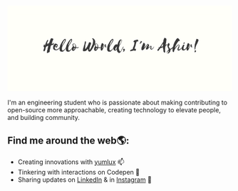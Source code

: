 
<img src="2.png">

<p>I'm an engineering student who is passionate about making contributing to open-source more approachable, creating technology to
 elevate people, and building community.</p>

<h2>Find me around the web🌎:</h2> 
<ul>
 <li>Creating innovations with <a href="http://yumlux.live/">yumlux</a> 📫 </li>
 <li>Tinkering with interactions on Codepen 🏓</li>
 <li>Sharing updates on <a href="https://www.linkedin.com/in/ashirvp/">LinkedIn</a> & in <a href="https://www.instagram.com/_ashir._/">Instagram</a> 💼</li>
</ul>
<!--

